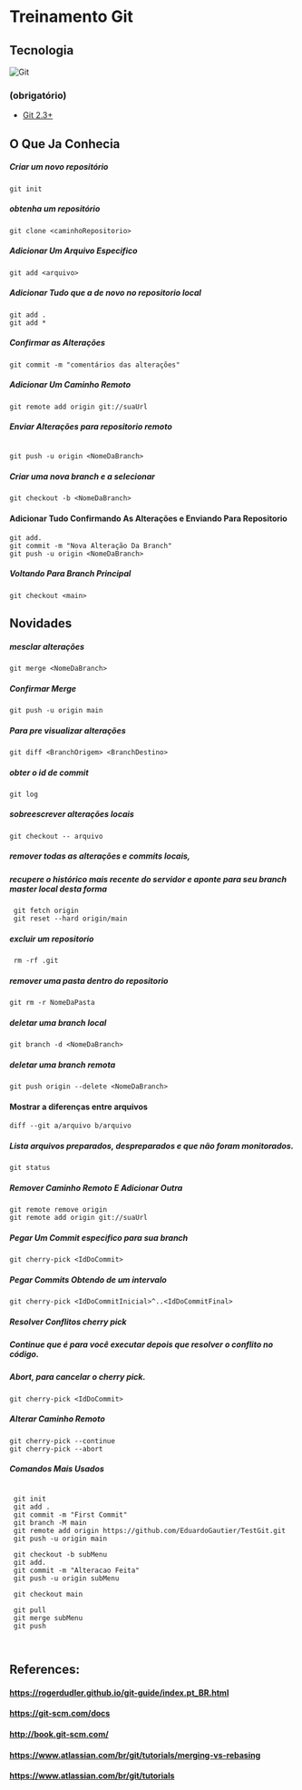 # Treinamento Git




## Tecnologia

<img src="https://img.shields.io/badge/Git-330F63?style=for-the-badge&logo=gitlab&logoColor=white" alt="Git"/>




### (obrigatório)


- <a href="https://git-scm.com/downloads">Git 2.3+</a>




## O Que Ja Conhecia


##### Criar um novo repositório
```
git init

```

##### obtenha um repositório
```
git clone <caminhoRepositorio>
```

##### Adicionar Um Arquivo Especifico
```
git add <arquivo>

```

#####  Adicionar Tudo que a de novo no repositorio local

```
git add .
git add *

```

##### Confirmar as Alterações

```
git commit -m "comentários das alterações"

```

##### Adicionar Um Caminho Remoto


```
git remote add origin git://suaUrl

```

##### Enviar Alterações para repositorio remoto
```

git push -u origin <NomeDaBranch>

```

##### Criar uma nova branch e a selecionar
```
git checkout -b <NomeDaBranch>

```
#### Adicionar Tudo Confirmando As Alterações e Enviando Para Repositorio 

```
git add.
git commit -m "Nova Alteração Da Branch"
git push -u origin <NomeDaBranch>

```

##### Voltando Para Branch Principal

```
git checkout <main>

```



## Novidades


##### mesclar alterações

```
git merge <NomeDaBranch>

```

##### Confirmar Merge

```
git push -u origin main

```


##### Para pre visualizar alterações

```
git diff <BranchOrigem> <BranchDestino>

```


##### obter o id de commit 

```
git log

```

##### sobreescrever  alterações locais 


```
git checkout -- arquivo

```


##### remover todas as alterações e commits locais,
##### recupere o histórico mais recente do servidor e aponte para seu branch master local desta forma

```
 git fetch origin
 git reset --hard origin/main

```
##### excluir um repositorio

```
 rm -rf .git

```
##### remover uma pasta dentro do repositorio 

```
git rm -r NomeDaPasta

```

##### deletar uma branch local 

```
git branch -d <NomeDaBranch>

```


##### deletar uma branch remota 

```
git push origin --delete <NomeDaBranch>

```

#### Mostrar a diferenças entre arquivos


```
diff --git a/arquivo b/arquivo

```
##### Lista arquivos preparados, despreparados e que não foram monitorados.

```
git status

```

##### Remover Caminho Remoto E Adicionar Outra

```
git remote remove origin
git remote add origin git://suaUrl

```

##### Pegar Um Commit especifico para sua branch

```
git cherry-pick <IdDoCommit>

```


##### Pegar Commits Obtendo de um intervalo  

```
git cherry-pick <IdDoCommitInicial>^..<IdDoCommitFinal>

```

##### Resolver Conflitos cherry pick
##### Continue que é para você executar depois que resolver o conflito no código.
##### Abort, para cancelar o cherry pick.

```
git cherry-pick <IdDoCommit>

```


##### Alterar Caminho Remoto 

```
git cherry-pick --continue
git cherry-pick --abort

```

##### Comandos Mais Usados


```

 git init
 git add .
 git commit -m "First Commit"
 git branch -M main
 git remote add origin https://github.com/EduardoGautier/TestGit.git
 git push -u origin main

 git checkout -b subMenu	
 git add.
 git commit -m "Alteracao Feita"
 git push -u origin subMenu

 git checkout main

 git pull
 git merge subMenu
 git push



```


## References: 

  #### https://rogerdudler.github.io/git-guide/index.pt_BR.html
  #### https://git-scm.com/docs
  #### http://book.git-scm.com/
  #### https://www.atlassian.com/br/git/tutorials/merging-vs-rebasing
  #### https://www.atlassian.com/br/git/tutorials
  

  
